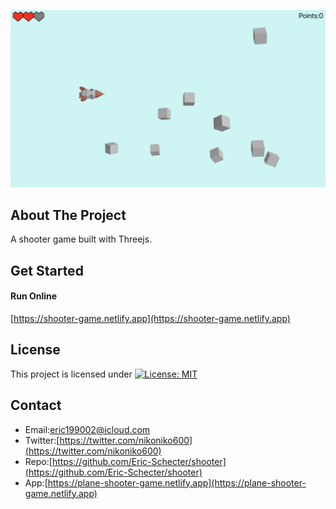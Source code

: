 <p align="center">
  <img src="./screenshot/profile.jpg">
</p>

## About The Project
A shooter game built with Threejs.  

## Get Started
#### Run Online   
[https://shooter-game.netlify.app](https://shooter-game.netlify.app) 

## License
This project is licensed under [![License: MIT](https://img.shields.io/badge/License-MIT-yellow.svg)](https://opensource.org/licenses/MIT)

## Contact
* Email:[eric199002@icloud.com](eric199002@icloud.com)
* Twitter:[https://twitter.com/nikoniko600](https://twitter.com/nikoniko600)
* Repo:[https://github.com/Eric-Schecter/shooter](https://github.com/Eric-Schecter/shooter)
* App:[https://plane-shooter-game.netlify.app](https://plane-shooter-game.netlify.app) 